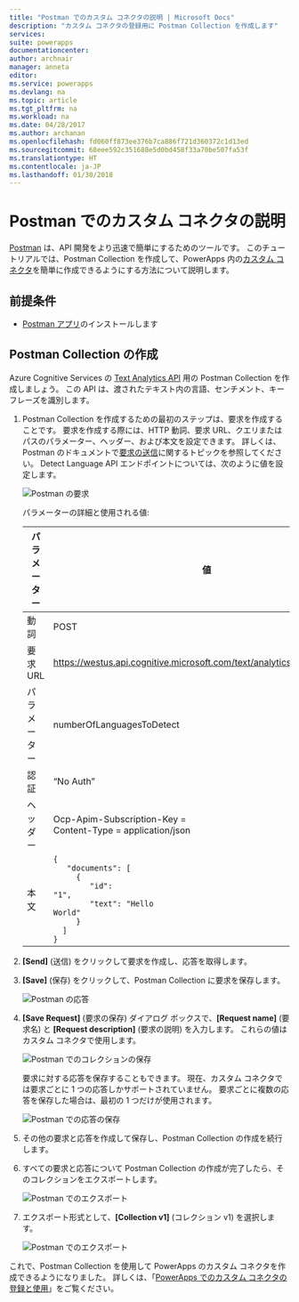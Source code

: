 ```yaml
---
title: "Postman でのカスタム コネクタの説明 | Microsoft Docs"
description: "カスタム コネクタの登録用に Postman Collection を作成します"
services: 
suite: powerapps
documentationcenter: 
author: archnair
manager: anneta
editor: 
ms.service: powerapps
ms.devlang: na
ms.topic: article
ms.tgt_pltfrm: na
ms.workload: na
ms.date: 04/28/2017
ms.author: archanan
ms.openlocfilehash: fd060ff873ee376b7ca886f721d360372c1d13ed
ms.sourcegitcommit: 68eee592c351688e5d0bd458f33a70be507fa53f
ms.translationtype: HT
ms.contentlocale: ja-JP
ms.lasthandoff: 01/30/2018
---
```

# <a name="describe-a-custom-connector-with-postman"></a>Postman でのカスタム コネクタの説明
[Postman](https://www.getpostman.com/) は、API 開発をより迅速で簡単にするためのツールです。 このチュートリアルでは、Postman Collection を作成して、PowerApps 内の[カスタム コネクタ](register-custom-api.md)を簡単に作成できるようにする方法について説明します。

## <a name="prerequisites"></a>前提条件
* [Postman アプリ](https://www.getpostman.com/apps)のインストールします

## <a name="create-a-postman-collection"></a>Postman Collection の作成
Azure Cognitive Services の [Text Analytics API](https://www.microsoft.com/cognitive-services/en-us/text-analytics-api) 用の Postman Collection を作成しましょう。 この API は、渡されたテキスト内の言語、センチメント、キー フレーズを識別します。

1. Postman Collection を作成するための最初のステップは、要求を作成することです。 要求を作成する際には、HTTP 動詞、要求 URL、クエリまたはパスのパラメーター、ヘッダー、および本文を設定できます。 詳しくは、Postman のドキュメントで[要求の送信](https://www.getpostman.com/docs/requests)に関するトピックを参照してください。 Detect Language API エンドポイントについては、次のように値を設定します。
   
    ![Postman の要求](./media/postman-collection/request.png)
   
    パラメーターの詳細と使用される値:
   
   | パラメーター | 値 |
   | --- | --- |
   | 動詞 |POST |
   | 要求 URL |https://westus.api.cognitive.microsoft.com/text/analytics/v2.0/languages |
   | パラメーター |numberOfLanguagesToDetect |
   | 認証 |“No Auth” |
   | ヘッダー |Ocp-Apim-Subscription-Key = <your subscription key> <br/>Content-Type = application/json |
   | 本文 |<code>{<br/>&nbsp;&nbsp;&nbsp;"documents": [<br/>&nbsp;&nbsp;&nbsp;&nbsp;&nbsp;{<br/>&nbsp;&nbsp;&nbsp;&nbsp;&nbsp;&nbsp;&nbsp;&nbsp;"id": "1",<br/>&nbsp;&nbsp;&nbsp;&nbsp;&nbsp;&nbsp;&nbsp;&nbsp;"text": "Hello World"<br/>&nbsp;&nbsp;&nbsp;&nbsp;&nbsp;}<br/>&nbsp;&nbsp;]<br/>}<code> |
2. **[Send]** (送信) をクリックして要求を作成し、応答を取得します。
3. **[Save]** (保存) をクリックして、Postman Collection に要求を保存します。
   
    ![Postman の応答](./media/postman-collection/request-response-save.png)
4. **[Save Request]** (要求の保存) ダイアログ ボックスで、**[Request name]** (要求名) と **[Request description]** (要求の説明) を入力します。 これらの値はカスタム コネクタで使用します。
   
    ![Postman でのコレクションの保存](./media/postman-collection/save-request-note.png)
   
    要求に対する応答を保存することもできます。 現在、カスタム コネクタでは要求ごとに 1 つの応答しかサポートされていません。 要求ごとに複数の応答を保存した場合は、最初の 1 つだけが使用されます。
   
    ![Postman での応答の保存](./media/postman-collection/save-response.png)
5. その他の要求と応答を作成して保存し、Postman Collection の作成を続行します。
6. すべての要求と応答について Postman Collection の作成が完了したら、そのコレクションをエクスポートします。
   
    ![Postman でのエクスポート](./media/postman-collection/export.png)
7. エクスポート形式として、**[Collection v1]** (コレクション v1) を選択します。
   
    ![Postman でのエクスポート](./media/postman-collection/export2.png)

これで、Postman Collection を使用して PowerApps のカスタム コネクタを作成できるようになりました。 詳しくは、「[PowerApps でのカスタム コネクタの登録と使用](register-custom-api.md)」をご覧ください。 


